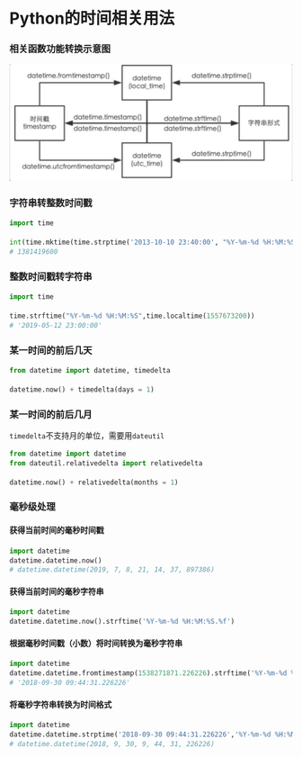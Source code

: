 # Python的时间相关用法



### 相关函数功能转换示意图

![pic_1](时间相关用法.assets/pic_1.jpg)



### 字符串转整数时间戳

```python
import time

int(time.mktime(time.strptime('2013-10-10 23:40:00', "%Y-%m-%d %H:%M:%S")))
# 1381419600
```



### 整数时间戳转字符串

```python
import time

time.strftime("%Y-%m-%d %H:%M:%S",time.localtime(1557673200))
# '2019-05-12 23:00:00'
```



### 某一时间的前后几天

```python
from datetime import datetime, timedelta

datetime.now() + timedelta(days = 1)
```



### 某一时间的前后几月

`timedelta`不支持月的单位，需要用`dateutil`

```python
from datetime import datetime
from dateutil.relativedelta import relativedelta

datetime.now() + relativedelta(months = 1)
```



### 毫秒级处理

#### 获得当前时间的毫秒时间戳

```python
import datetime
datetime.datetime.now()
# datetime.datetime(2019, 7, 8, 21, 14, 37, 897386)
```

#### 获得当前时间的毫秒字符串

```python
import datetime
datetime.datetime.now().strftime('%Y-%m-%d %H:%M:%S.%f')
```

#### 根据毫秒时间戳（小数）将时间转换为毫秒字符串

```python
import datetime
datetime.datetime.fromtimestamp(1538271871.226226).strftime('%Y-%m-%d %H:%M:%S.%f')
# '2018-09-30 09:44:31.226226'
```

#### 将毫秒字符串转换为时间格式

```python
import datetime
datetime.datetime.strptime('2018-09-30 09:44:31.226226','%Y-%m-%d %H:%M:%S.%f')
# datetime.datetime(2018, 9, 30, 9, 44, 31, 226226)
```





